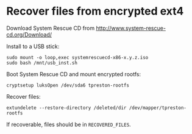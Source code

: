 # Recover files from encrypted ext4
Download System Rescue CD from http://www.system-rescue-cd.org/Download/

Install to a USB stick:

    sudo mount -o loop,exec systemrescuecd-x86-x.y.z.iso
    sudo bash /mnt/usb_inst.sh

Boot System Rescue CD and mount encrypted rootfs:

    cryptsetup luksOpen /dev/sda6 tpreston-rootfs

Recover files:

    extundelete --restore-directory /deleted/dir /dev/mapper/tpreston-rootfs

If recoverable, files should be in `RECOVERED_FILES`.
